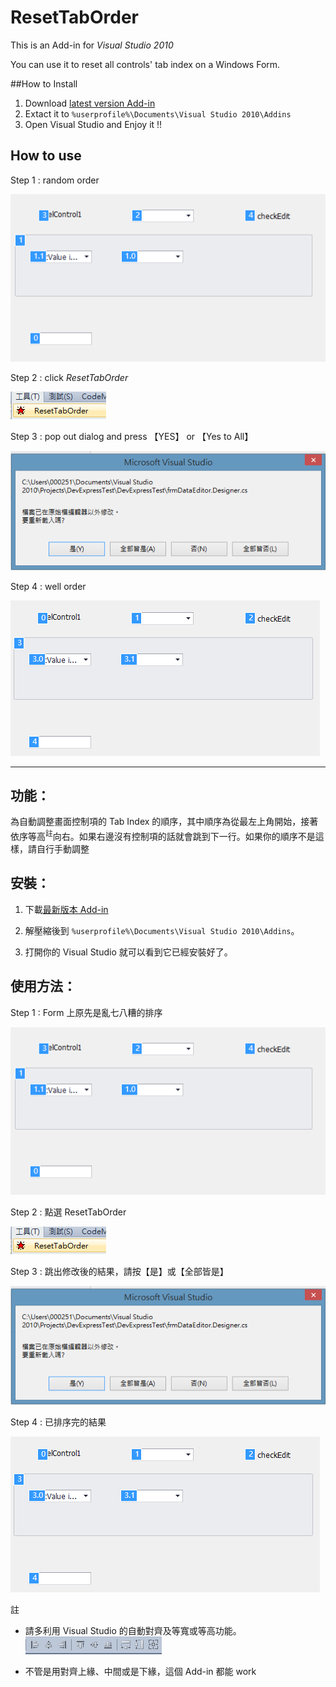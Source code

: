 # ResetTabOrder

This is an Add-in for *Visual Studio 2010*

You can use it to reset all controls' tab index on a Windows Form.

##How to Install

1. Download [latest version Add-in](https://github.com/hsinjungwu/ResetTabOrder/releases/download/v1.0.0/ResetTabOrder.zip) 
2. Extact it to `%userprofile%\Documents\Visual Studio 2010\Addins`
3. Open Visual Studio and Enjoy it !!

## How to use

Step 1 : random order

![before](/tutorial/before.png)

Step 2 : click *ResetTabOrder*

![menu](/tutorial/menu.png)

Step 3 : pop out dialog and press 【YES】 or 【Yes to All】

![dialog](/tutorial/dialog.png)

Step 4 : well order

![after](/tutorial/after.png)

----

## 功能：

為自動調整畫面控制項的 Tab Index 的順序，其中順序為從最左上角開始，接著依序等高<sup>註</sup>向右。如果右邊沒有控制項的話就會跳到下一行。如果你的順序不是這樣，請自行手動調整

## 安裝：

1. 下載[最新版本 Add-in](https://github.com/hsinjungwu/ResetTabOrder/releases/download/v1.0.0/ResetTabOrder.zip) 

2. 解壓縮後到 `%userprofile%\Documents\Visual Studio 2010\Addins`。

3. 打開你的 Visual Studio 就可以看到它已經安裝好了。

## 使用方法：

Step 1 : Form 上原先是亂七八糟的排序

![before](/tutorial/before.png)

Step 2 : 點選 ResetTabOrder

![menu](/tutorial/menu.png)

Step 3 : 跳出修改後的結果，請按【是】或【全部皆是】

![dialog](/tutorial/dialog.png)

Step 4 : 已排序完的結果

![after](/tutorial/after.png) 

註

+ 請多利用 Visual Studio 的自動對齊及等寬或等高功能。![align](/tutorial/align.png)

+ 不管是用對齊上緣、中間或是下緣，這個 Add-in 都能 work
